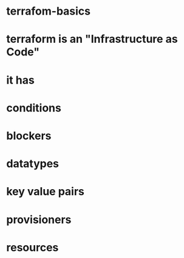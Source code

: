 # terrafom-basics
# terraform is an "Infrastructure as Code"
# it has 
# conditions
# blockers
# datatypes
# key value pairs
# provisioners
# resources
 